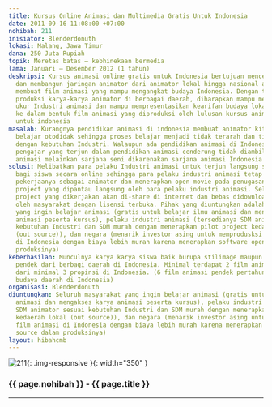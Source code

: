 ```yaml
---
title: Kursus Online Animasi dan Multimedia Gratis Untuk Indonesia
date: 2011-09-16 11:08:00 +07:00
nohibah: 211
inisiator: Blenderdonuth
lokasi: Malang, Jawa Timur
dana: 250 Juta Rupiah
topik: Meretas batas – kebhinekaan bermedia
lama: Januari – Desember 2012 (1 tahun)
deskripsi: Kursus animasi online gratis untuk Indonesia bertujuan mencetak animator
  dan membangun jaringan animator dari animator lokal hingga nasional agar mampu berkarya
  membuat film animasi yang mampu mengangkat budaya Indonesia. Dengan tingginya tingkat
  produksi karya-karya animator di berbagai daerah, diharapkan mampu menjadi tolak
  ukur Industri animasi dan mampu mempresentasikan kearifan budaya lokal kepada dunia
  ke dalam bentuk film animasi yang diproduksi oleh lulusan kursus animasi gratis
  untuk indonesia
masalah: Kurangnya pendidikan animasi di indonesia membuat animator kita memilih jalur
  belajar otodidak sehingga proses belajar menjadi tidak terarah dan tidak sesuai
  dengan kebutuhan Industri. Walaupun ada pendidikan animasi di Indonesia, tenaga
  pengajar yang terjun dalam pendidikan animasi cenderung tidak diambil dari praktisi
  animasi melainkan sarjana seni dikarenakan sarjana animasi Indonesia belum ada
solusi: Melibatkan para pelaku Industri animasi untuk terjun langsung sebagai pengajar
  bagi siswa secara online sehingga para pelaku industri animasi tetap bisa menjalankan
  pekerjaanya sebagai animator dan menerapkan open movie pada penugasan berbasis pilot
  project yang dipantau langsung oleh para pelaku industri animasi. Selain itu seluruh
  project yang dikerjakan akan di-share di internet dan bebas didownload secara gratis
  oleh masyarakat dengan lisensi terbuka. Pihak yang diuntungkan adalah seluruh masyarakat
  yang ingin belajar animasi (gratis untuk belajar ilmu animasi dan mengakses karya
  animasi peserta kursus), pelaku industri animasi (tersedianya SDM animator sesuai
  kebutuhan Industri dan SDM murah dengan menerapkan pilot project kedaerah lokal
  (out source)), dan negara (menarik investor asing untuk memprodusksi film animasi
  di Indonesia dengan biaya lebih murah karena menerapkan software open source dalam
  produksinya)
keberhasilan: Munculnya karya karya siswa baik burupa stilimage maupun film animasi
  pendek dari berbagi daerah di Indonesia. Minimal terdapat 2 film animasi pertahun
  dari minimal 3 propinsi di Indonesia. (6 film animasi pendek pertahun yang mewakili
  budaya daerah di Indonesia)
organisasi: Blenderdonuth
diuntungkan: Seluruh masyarakat yang ingin belajar animasi (gratis untuk belajar ilmu
  animasi dan mengakses karya animasi peserta kursus), pelaku industri animasi (tersedianya
  SDM animator sesuai kebutuhan Industri dan SDM murah dengan menerapkan pilot project
  kedaerah lokal (out source)), dan negara (menarik investor asing untuk memprodusksi
  film animasi di Indonesia dengan biaya lebih murah karena menerapkan software open
  source dalam produksinya)
layout: hibahcmb
---
```


![211](/static/img/hibahcmb/211.png){: .img-responsive }{: width="350" }

### {{ page.nohibah }} - {{ page.title }}

---

